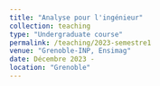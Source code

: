 ```yaml
---
title: "Analyse pour l'ingénieur"
collection: teaching
type: "Undergraduate course"
permalink: /teaching/2023-semestre1
venue: "Grenoble-INP, Ensimag"
date: Décembre 2023 - 
location: "Grenoble"
---
```

